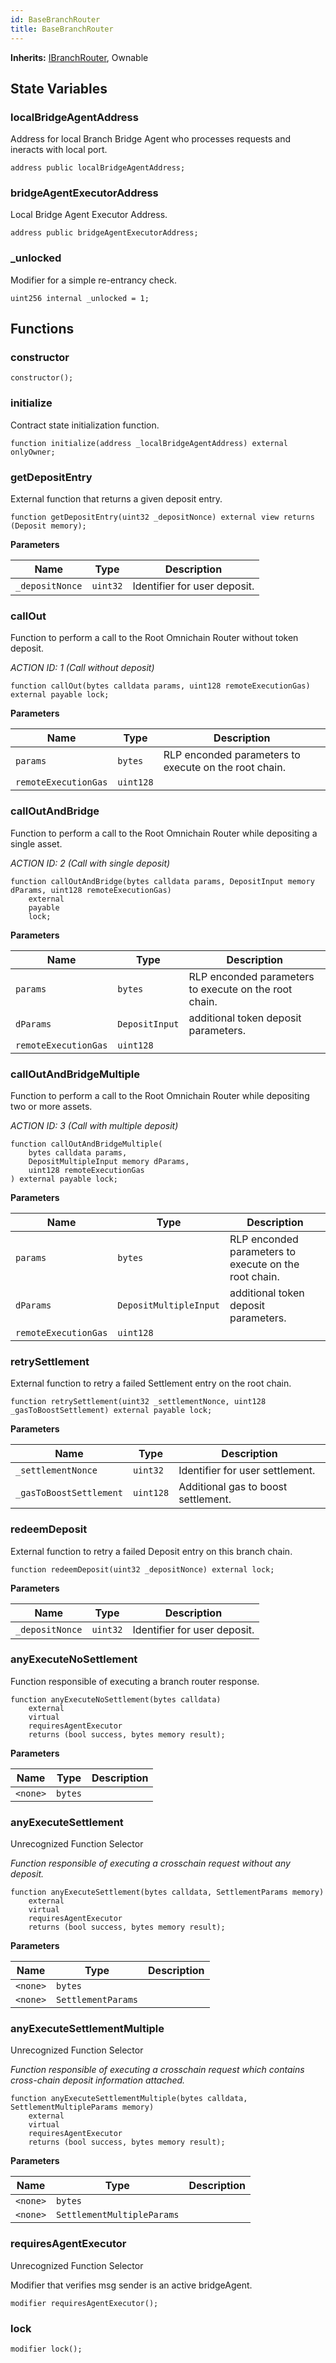 ```yaml
---
id: BaseBranchRouter
title: BaseBranchRouter
---
```


**Inherits:**
[IBranchRouter](/ulysses-omnichain/interfaces/IBranchRouter.sol/interface.IBranchRouter.md), Ownable


## State Variables
### localBridgeAgentAddress
Address for local Branch Bridge Agent who processes requests and ineracts with local port.


```solidity
address public localBridgeAgentAddress;
```


### bridgeAgentExecutorAddress
Local Bridge Agent Executor Address.


```solidity
address public bridgeAgentExecutorAddress;
```


### _unlocked
Modifier for a simple re-entrancy check.


```solidity
uint256 internal _unlocked = 1;
```


## Functions
### constructor


```solidity
constructor();
```

### initialize

Contract state initialization function.


```solidity
function initialize(address _localBridgeAgentAddress) external onlyOwner;
```

### getDepositEntry

External function that returns a given deposit entry.


```solidity
function getDepositEntry(uint32 _depositNonce) external view returns (Deposit memory);
```
**Parameters**

|Name|Type|Description|
|----|----|-----------|
|`_depositNonce`|`uint32`|Identifier for user deposit.|


### callOut

Function to perform a call to the Root Omnichain Router without token deposit.

*ACTION ID: 1 (Call without deposit)*


```solidity
function callOut(bytes calldata params, uint128 remoteExecutionGas) external payable lock;
```
**Parameters**

|Name|Type|Description|
|----|----|-----------|
|`params`|`bytes`|RLP enconded parameters to execute on the root chain.|
|`remoteExecutionGas`|`uint128`||


### callOutAndBridge

Function to perform a call to the Root Omnichain Router while depositing a single asset.

*ACTION ID: 2 (Call with single deposit)*


```solidity
function callOutAndBridge(bytes calldata params, DepositInput memory dParams, uint128 remoteExecutionGas)
    external
    payable
    lock;
```
**Parameters**

|Name|Type|Description|
|----|----|-----------|
|`params`|`bytes`|RLP enconded parameters to execute on the root chain.|
|`dParams`|`DepositInput`|additional token deposit parameters.|
|`remoteExecutionGas`|`uint128`||


### callOutAndBridgeMultiple

Function to perform a call to the Root Omnichain Router while depositing two or more assets.

*ACTION ID: 3 (Call with multiple deposit)*


```solidity
function callOutAndBridgeMultiple(
    bytes calldata params,
    DepositMultipleInput memory dParams,
    uint128 remoteExecutionGas
) external payable lock;
```
**Parameters**

|Name|Type|Description|
|----|----|-----------|
|`params`|`bytes`|RLP enconded parameters to execute on the root chain.|
|`dParams`|`DepositMultipleInput`|additional token deposit parameters.|
|`remoteExecutionGas`|`uint128`||


### retrySettlement

External function to retry a failed Settlement entry on the root chain.


```solidity
function retrySettlement(uint32 _settlementNonce, uint128 _gasToBoostSettlement) external payable lock;
```
**Parameters**

|Name|Type|Description|
|----|----|-----------|
|`_settlementNonce`|`uint32`|Identifier for user settlement.|
|`_gasToBoostSettlement`|`uint128`|Additional gas to boost settlement.|


### redeemDeposit

External function to retry a failed Deposit entry on this branch chain.


```solidity
function redeemDeposit(uint32 _depositNonce) external lock;
```
**Parameters**

|Name|Type|Description|
|----|----|-----------|
|`_depositNonce`|`uint32`|Identifier for user deposit.|


### anyExecuteNoSettlement

Function responsible of executing a branch router response.


```solidity
function anyExecuteNoSettlement(bytes calldata)
    external
    virtual
    requiresAgentExecutor
    returns (bool success, bytes memory result);
```
**Parameters**

|Name|Type|Description|
|----|----|-----------|
|`<none>`|`bytes`||


### anyExecuteSettlement

Unrecognized Function Selector

*Function responsible of executing a crosschain request without any deposit.*


```solidity
function anyExecuteSettlement(bytes calldata, SettlementParams memory)
    external
    virtual
    requiresAgentExecutor
    returns (bool success, bytes memory result);
```
**Parameters**

|Name|Type|Description|
|----|----|-----------|
|`<none>`|`bytes`||
|`<none>`|`SettlementParams`||


### anyExecuteSettlementMultiple

Unrecognized Function Selector

*Function responsible of executing a crosschain request which contains cross-chain deposit information attached.*


```solidity
function anyExecuteSettlementMultiple(bytes calldata, SettlementMultipleParams memory)
    external
    virtual
    requiresAgentExecutor
    returns (bool success, bytes memory result);
```
**Parameters**

|Name|Type|Description|
|----|----|-----------|
|`<none>`|`bytes`||
|`<none>`|`SettlementMultipleParams`||


### requiresAgentExecutor

Unrecognized Function Selector

Modifier that verifies msg sender is an active bridgeAgent.


```solidity
modifier requiresAgentExecutor();
```

### lock


```solidity
modifier lock();
```

